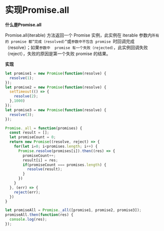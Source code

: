<!--
 * @LastEditors: panda_liu
 * @LastEditTime: 2020-11-24 17:30:20
 * @FilePath: \Blog\JavaScript\Promise.md
 * @Description: add some description
-->
# 实现Promise.all

**什么是Promise.all**

Promise.all(iterable) 方法返回一个 Promise 实例，此实例在 iterable 参数内`所有的 promise 都“完成（resolved）”`或`参数中不包含 promise `时回调完成（resolve）；如果`参数中  promise 有一个失败（rejected）`，此实例回调失败（reject），失败的原因是第一个失败 promise 的结果。

**实现**

``` js
let promise1 = new Promise(function(resolve) {
  resolve(1);
});
let promise2 = new Promise(function(resolve) {
  setTimeout(() => {
    resolve(2);
  },1000)
});
let promise3 = new Promise(function(resolve) {
  resolve(3);
});

Promise._all = function(promises) {
  const result = [];
  let promiseCount = 0;
  return new Promise((resolve, reject) => {
    for(let i=0; i<promises.length; i++) {
      Promise.resolve(promises[i]).then((res) => {
        promiseCount++;
        result[i] = res;
        if(promiseCount === promises.length) {
          resolve(result);
        }
      })
    }
  }, (err) => {
    reject(err);
  })
}

let promiseAll = Promise._all([promise1, promise2, promise3]);
promiseAll.then(function(res) {
  console.log(res);
});
```